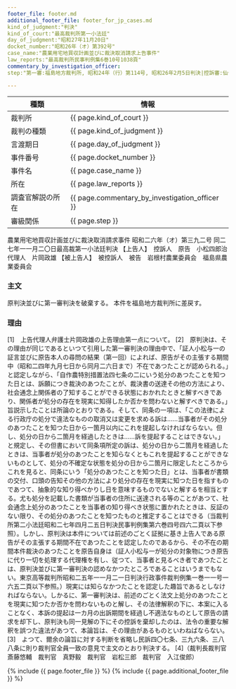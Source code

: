```yaml
---
footer_file: footer.md
additional_footer_file: footer_for_jp_cases.md
kind_of_judgment:"判決"
kind_of_court:"最高裁判所第一小法廷"
day_of_judgment:"昭和27年11月20日"
docket_number:"昭和26年（オ）第392号"
case_name:"農業用宅地買収計画並びに裁決取消請求上告事件"
law_reports:"最高裁判所民事判例集6巻10号1038頁"
commentary_by_investigation_officer: 
step:"第一審:福島地方裁判所, 昭和24年（行）第114号, 昭和26年2月5日判決|控訴審:仙台高等裁判所, 昭和26年（ネ）第52号, 昭和26年5月4日判決

---
```


| 種類 | 情報 |
| --- | --- |
| 裁判所 | {{ page.kind_of_court }} |
| 裁判の種類 |  {{ page.kind_of_judgment }}  |
| 言渡期日 |  {{ page.day_of_judgment }}  |
| 事件番号 |  {{ page.docket_number }}  |
| 事件名 |  {{ page.case_name }}  |
| 所在 |  {{ page.law_reports }}  |
| 調査官解説の所在 |  {{ page.commentary_by_investigation_officer }}  |
| 審級関係 |  {{ page.step }}  |

農業用宅地買収計画並びに裁決取消請求事件
昭和二六年（オ）第三九二号
同二七年一一月二〇日最高裁第一小法廷判決
【上告人】　控訴人　原告　小松四郎治　代理人　片岡政雄
【被上告人】　被控訴人　被告　岩根村農業委員会　福島県農業委員会


### 主文

原判決並びに第一審判決を破棄する。
本件を福島地方裁判所に差戻す。


### 理由

[1]　上告代理人弁護士片岡政雄の上告理由第一点について。
[2]　原判決は、その理由が同じであるといつて引用した第一審判決の理由中で、「証人小松与一の証言並びに原告本人の尋問の結果（第一回）によれば、原告がその主張する期間中（昭和二四年九月七日から同月二六日まで）不在であつたことが認められる。」と認定しながら、「自作農特別措置法四七条の二にいう処分のあつたことを知つた日とは、訴願につき裁決のあつたことが、裁決書の送達その他の方法により、社会通念上関係者の了知することができる状態におかれたときと解すべきであり、関係者が処分の存在を現実に知得したか否かを問わないと解すべきである。」旨説示したことは所論のとおりである。そして、同条の一項は、「この法律による行政庁の処分で違法なものの取消又は変更を求める訴は……当事者がその処分のあつたことを知つた日から一箇月以内にこれを提起しなければならない。但し、処分の日から二箇月を経過したときは……訴を提起することはできない。」と規定し、その但書において同条項所定の訴は、処分の日から二箇月を経過したときは、当事者が処分のあつたことを知らなくともこれを提起することができないものとして、処分の不確定な状態を処分の日から二箇月に限定したところからこれを見ると、同条にいう「処分のあつたことを知つた日」とは、当事者が書類の交付、口頭の告知その他の方法により処分の存在を現実に知つた日を指すものであつて、抽象的な知り得べかりし日を意味するものでないと解するを相当とする。尤も処分を記載した書類が当事者の住所に送達される等のことがあつて、社会通念上処分のあつたことを当事者の知り得べき状態に置かれたときは、反証のない限り、その処分のあつたことを知つたものと推定することはできる（当裁判所第二小法廷昭和二七年四月二五日判決民事判例集第六巻四号四六二頁以下参照）。しかし、原判決は本件については前述のごとく証拠に基き上告人である原告がその主張する期間不在であつたことを認定したのであるから、その不在の期間本件裁決のあつたことを原告自身は（証人小松与一が処分の対象物につき原告に代り一切を処理する代理権を有し、従つて、当事者と見るべき者であつたことは、原判決並びに第一審判決の認めなかつたところであることはいうまでもない。東京高等裁判所昭和二五年一一月二一日判決行政事件裁判例集一巻一一号一六五二頁以下参照。）現実には知らなかつたことを認定した趣旨であるとしなければならない。しかるに、第一審判決は、前述のごとく法文上処分のあつたことを現実に知つたか否かを問わないものと解し、その法律解釈の下に、本案に入ることなく、本訴の提起は一カ月の出訴期間を経過し不適法なものとして原告の請求を却下し、原判決も同一見解の下にその控訴を棄却したのは、法令の重要な解釈を誤つた違法があつて、本論旨は、その理由があるものといわねばならない。
[3]　よつて、爾余の論旨に対する判断を省略し民訴四〇七条、三九六条、三八八条に則り裁判官全員一致の意見で主文のとおり判決する。
[4]（裁判長裁判官　斎藤悠輔　裁判官　真野毅　裁判官　岩松三郎　裁判官　入江俊郎）

{% include {{ page.footer_file }}  %}
{% include {{ page.additional_footer_file }}  %}
